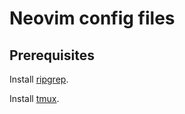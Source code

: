 # Neovim config files
## Prerequisites
Install [ripgrep](https://github.com/BurntSushi/ripgrep).

Install [tmux](https://github.com/tmux/tmux/).
